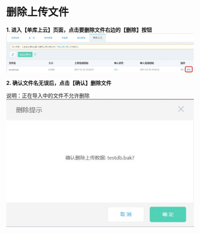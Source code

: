 # 删除上传文件
**1. 进入【单库上云】页面，点击要删除文件右边的【删除】按钮**
![删除上传1](../../../../../image/RDS/Delete-Import-1.png)

**2. 确认文件名无误后，点击【确认】删除文件**

说明：正在导入中的文件不允许删除<br>
![删除上传2](../../../../../image/RDS/Delete-Import-2.png)
